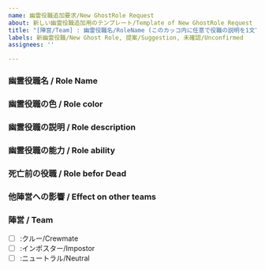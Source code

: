 ```yaml
---
name: 幽霊役職追加要求/New GhostRole Request
about: 新しい幽霊役職追加用のテンプレート/Template of New GhostRole Request
title: "[陣営/Team] : 幽霊役職名/RoleName (このカッコ内に任意で役職の説明を1文で)"
labels: 新幽霊役職/New Ghost Role, 提案/Suggestion, 未確認/Unconfirmed
assignees: ''

---
```


<!-- 幽霊役職の基礎仕様等はWikiのこのページを確認して下さい URL:https://github.com/yukieiji/ExtremeRoles/wiki/%E3%82%B4%E3%83%BC%E3%82%B9%E3%83%88%E3%83%AD%E3%83%BC%E3%83%AB -->


### 幽霊役職名 / Role Name

### 幽霊役職の色 / Role color

### 幽霊役職の説明 / Role description

### 幽霊役職の能力 / Role ability
<!-- 第三陣営以外は能力に関しての説明だけではなく、その能力の発動コストやリスク等も記載して下さい / Except for the third team, please include not only a description of the ability, but also the cost and risk of activating that ability. -->


### 死亡前の役職 / Role befor Dead


### 他陣営への影響 / Effect on other teams


### 陣営 / Team
<!--
陣営の所に x をつけて下さい
例：クルー役職
- [x] :クルー/Crewmate
- [ ] :インポスター/Impostor
- [ ] :ニュートラル/Neutral
 -->
- [ ] :クルー/Crewmate
- [ ] :インポスター/Impostor
- [ ] :ニュートラル/Neutral
